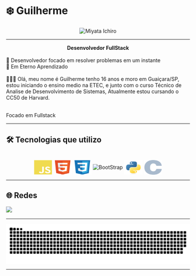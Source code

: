 # ❄️​ Guilherme

<div align="center">
   <img src="https://media1.tenor.com/m/oKcauvDUnMwAAAAC/miyata-ichiro-miyata-x-ippo.gif" alt="Miyata Ichiro" width="320" />
</div>

---

<div align="center">
  <strong>Desenvolvedor FullStack</strong>
</div>
<br>
👾​ Desenvolvedor focado em resolver problemas em um instante<br>
​🧠​ Em Eterno Aprendizado
<br><br>
​👨🏼‍💻​ Olá, meu nome é Guilherme tenho 16 anos e moro em Guaiçara/SP, estou iniciando o ensino medio na ETEC, e junto com o curso
Técnico de Analise de Desenvolvimento de Sistemas, Atualmente estou cursando o CC50 de Harvard.
<br><br>

Focado em Fullstack

---

## 🛠️ Tecnologias que utilizo

<div align="center"><br>
<img align="center" alt="JavaScript" height="40" width="50"  src="https://raw.githubusercontent.com/devicons/devicon/master/icons/javascript/javascript-plain.svg">
<img align="center" alt="HTML" height="40" width="50" src="https://raw.githubusercontent.com/devicons/devicon/master/icons/html5/html5-original.svg">
<img align="center" alt="CSS" height="40" width="50" src="https://raw.githubusercontent.com/devicons/devicon/master/icons/css3/css3-original.svg">
<img align="center" alt="BootStrap" height="40" src="https://cdn.jsdelivr.net/gh/devicons/devicon@latest/icons/bootstrap/bootstrap-original-wordmark.svg" />
<img align="center" alt="Python" height="40" width="50" src="https://raw.githubusercontent.com/devicons/devicon/master/icons/python/python-original.svg">
<img align="center" alt="C" height="40" width="50" src="https://raw.githubusercontent.com/devicons/devicon/master/icons/c/c-original.svg">
</div>

---

## 🌐 Redes

<div align="start">
  <a href="https://www.instagram.com/zPITAz" target="_blank">
    <img src="https://img.shields.io/badge/Instagram-1e1e1e?style=flat&logo=instagram&logoColor=white" />
  </a>
</div>

---

<div align="center">
  <picture align="center">
  <source media="(prefers-color-scheme: dark)" srcset="https://raw.githubusercontent.com/mari4souza/mari4souza/output/github-contribution-grid-snake-dark.svg">
  <source media="(prefers-color-scheme: light)" srcset="https://raw.githubusercontent.com/mari4souza/mari4souza/output/github-contribution-grid-snake-dark.svg">
  <img align="center" alt="github contribution grid snake animation" src="https://raw.githubusercontent.com/mari4souza/mari4souza/output/github-contribution-grid-snake.svg">
</picture>
<div>
  </picture>
</div>

---

 
